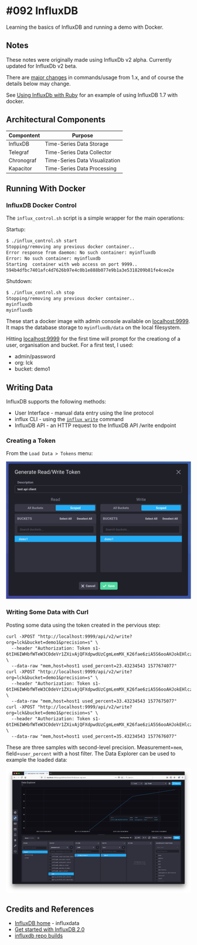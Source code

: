 # #092 InfluxDB

Learning the basics of InfluxDB and running a demo with Docker.

## Notes

These notes were originally made using InfluxDb v2 alpha. Currently updated for InfluxDb v2 beta.

There are [major changes](https://v2.docs.influxdata.com/v2.0/reference/release-notes/influxdb/) in commands/usage from 1.x,
and of course the details below may change.

See [Using InfluxDb with Ruby](../ruby_client) for an example of using InfluxDB 1.7 with docker.

## Architectural Components

| Compontent | Purpose |
|------------|---------|
| InfluxDB   | Time-Series Data Storage       |
| Telegraf   | Time-Series Data Collector     |
| Chronograf | Time-Series Data Visualization |
| Kapacitor  | Time-Series Data Processing    |

## Running With Docker

### InfluxDB Docker Control

The `influx_control.sh` script is a simple wrapper for the main operations:

Startup:

    $ ./influx_control.sh start
    Stopping/removing any previous docker container..
    Error response from daemon: No such container: myinfluxdb
    Error: No such container: myinfluxdb
    Starting  container with web access on port 9999..
    594b4dfbc7401afc4d7626b97e4c0b1e888b077e9b1a3e5318209b81fe4cee2e

Shutdown:

    $ ./influx_control.sh stop
    Stopping/removing any previous docker container..
    myinfluxdb
    myinfluxdb


These start a docker image with admin console available on [localhost:9999](http://localhost:9999).
It maps the database storage to `myinfluxdb/data` on the local filesystem.

Hitting [localhost:9999](http://localhost:9999) for the first time will prompt for the creationg of a user, organisation and bucket.
For a first test, I used:

* admin/password
* org: lck
* bucket: demo1

## Writing Data

InfluxDB supports the following methods:

* User Interface - manual data entry using the line protocol
* influx CLI - using the [`influx write`](https://v2.docs.influxdata.com/v2.0/reference/cli/influx/write/) command
* InfluxDB API - an HTTP request to the InfluxDB API /write endpoint

### Creating a Token

From the `Load Data > Tokens` menu:

![create_token](./assets/create_token.png?raw=true)

### Writing Some Data with Curl

Posting some data using the token created in the pervious step:

```
curl -XPOST "http://localhost:9999/api/v2/write?org=lck&bucket=demo1&precision=s" \
  --header "Authorization: Token s1-6tIH6IWHbfWTeW3C0deVr1ZXivAjQFXdpwdUzCgmLemMX_K26fae6ziA5S6ooAHJokEHlcz1ZCb5c91sl0A==" \
  --data-raw "mem,host=host1 used_percent=23.43234543 1577674077"
curl -XPOST "http://localhost:9999/api/v2/write?org=lck&bucket=demo1&precision=s" \
  --header "Authorization: Token s1-6tIH6IWHbfWTeW3C0deVr1ZXivAjQFXdpwdUzCgmLemMX_K26fae6ziA5S6ooAHJokEHlcz1ZCb5c91sl0A==" \
  --data-raw "mem,host=host1 used_percent=33.43234543 1577675077"
curl -XPOST "http://localhost:9999/api/v2/write?org=lck&bucket=demo1&precision=s" \
  --header "Authorization: Token s1-6tIH6IWHbfWTeW3C0deVr1ZXivAjQFXdpwdUzCgmLemMX_K26fae6ziA5S6ooAHJokEHlcz1ZCb5c91sl0A==" \
  --data-raw "mem,host=host1 used_percent=35.43234543 1577676077"
```

These are three samples with second-level precision. Measurement=`mem`, field=`user_percent` with a host filter.
The Data Explorer can be used to example the loaded data:

![data_explorer](./assets/data_explorer.png?raw=true)

## Credits and References

* [InfluxDB home](https://www.influxdata.com/) - influxdata
* [Get started with InfluxDB 2.0](https://v2.docs.influxdata.com/v2.0/get-started/)
* [influxdb repo builds](https://quay.io/repository/influxdb/influxdb?tab=info)
